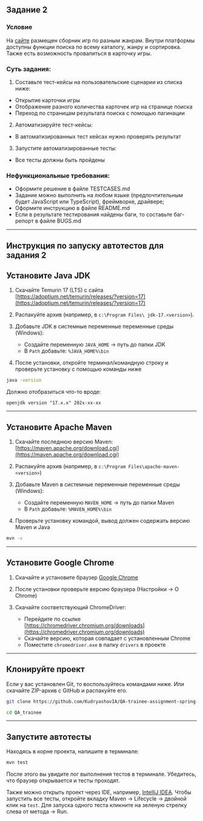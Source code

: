 
## Задание 2

### Условие
На [сайте](https://makarovartem.github.io/frontend-avito-tech-test-assignment) размещен сборник игр по разным жанрам. Внутри платформы доступны функции поиска по всему каталогу, жанру и сортировка.  Также есть возможность провалиться в карточку игры.

### Суть задания:
1. Составьте тест-кейсы на пользовательские сценарии из списка ниже:
* Открытие карточки игры
* Отображение разного количества карточек игр на странице поиска
* Переход по страницам результата поиска с помощью пагинации
2. Автоматизируйте тест-кейсы:
* В автоматизированных тест кейсах нужно проверять результат
3. Запустите автоматизированные тесты:
* Все тесты должны быть пройдены

### Нефункциональные требования:
* Оформите решение в файле TESTCASES.md
* Задание можно выполнить на любом языке (предпочтительным будет JavaScript или TypeScript), фреймворке, драйвере;
* Оформите инструкцию в файле README.md
* Если в результате тестирования найдены баги, то составьте баг-репорт в файле BUGS.md
---

## Инструкция по запуску автотестов для задания 2 

##  Установите Java JDK

1. Скачайте Temurin 17 (LTS) с сайта [https://adoptium.net/temurin/releases/?version=17](https://adoptium.net/temurin/releases/?version=17)
2. Распакуйте архив (например, в `c:\Program Files\ jdk-17.<version>`).
3. Добавьте JDK в системные переменные переменные среды (Windows):
   - Создайте переменную `JAVA_HOME` → путь до папки JDK
   - В `Path` добавьте: `%JAVA_HOME%\bin`
     
4. После установки, откройте терминал/командную строку и проверьте установку с помощью команды ниже

```bash
java -version
```

Должно отобразиться что-то вроде:

```
openjdk version "17.x.x" 202x-xx-xx
```

---

## Установите Apache Maven

1. Скачайте последнюю версию Maven: [https://maven.apache.org/download.cgi](https://maven.apache.org/download.cgi)
2. Распакуйте архив (например, в `c:\Program Files\apache-maven-<version>`)
3. Добавьте Maven в системные переменные переменные среды (Windows):
   - Создайте переменную `MAVEN_HOME` → путь до папки Maven
   - В `Path` добавьте: `%MAVEN_HOME%\bin`

4. Проверьте установку командой, вывод должен содержать версию Maven и Java

```bash
mvn -v
```
---

## Установите Google Chrome

1. Скачайте и установите браузер [Google Chrome](https://www.google.com/chrome/)
2. После установки проверьте версию браузера (Настройки → О Chrome)
3. Скачайте соответствующий ChromeDriver:
   
   - Перейдите по ссылке [https://chromedriver.chromium.org/downloads](https://chromedriver.chromium.org/downloads)
   - Скачайте версию, которая совпадает с установленным Chrome
   - Поместите `chromedriver.exe` в папку `drivers` в проекте

---

## Клонируйте проект

Если у вас установлен Git, то воспользуйтесь командами ниже. Или скачайте ZIP-архив с GitHub и распакуйте его.

```bash
git clone https://github.com/KudryashovIA/QA-trainee-assignment-spring-2025.git
```
```bash
cd QA_trainee
```
---

## Запустите автотесты

Находясь в корне проекта, напишите в терминале:

```bash
mvn test
```

После этого вы увидите лог выполнения тестов в терминале. Убедитесь, что браузер открывается и тесты проходят.

Также можно открыть проект через IDE, например, [IntelliJ IDEA](https://www.jetbrains.com/idea/). 
Чтобы запустить все тесты, откройте вкладку Maven → Lifecycle → двойной клик на `test`. Для запуска одного теста кликните на зеленую стрелку слева от метода → Run.




